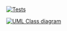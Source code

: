 [![Tests](https://github.com/jwhitehorn/ATestRepo/actions/workflows/runTests.yml/badge.svg)](https://github.com/jwhitehorn/ATestRepo/actions/workflows/runTests.yml)

[![UML Class diagram](https://github.com/bergel/ReinforcementLearning/actions/workflows/visualizeClassDiagram.yml/badge.svg)](https://github.com/bergel/ReinforcementLearning/blob/main/ci_data/uml.png)
